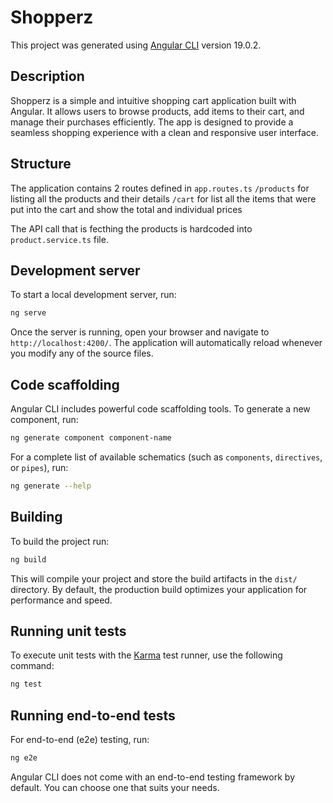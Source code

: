 # Shopperz

This project was generated using [Angular CLI](https://github.com/angular/angular-cli) version 19.0.2.

## Description

Shopperz is a simple and intuitive shopping cart application built with Angular. It allows users to browse products, add items to their cart, and manage their purchases efficiently. The app is designed to provide a seamless shopping experience with a clean and responsive user interface.

## Structure

The application contains 2 routes defined in `app.routes.ts`
`/products` for listing all the products and their details
`/cart` for list all the items that were put into the cart and show the total and individual prices

The API call that is fecthing the products is hardcoded into `product.service.ts` file.

## Development server

To start a local development server, run:

```bash
ng serve
```

Once the server is running, open your browser and navigate to `http://localhost:4200/`. The application will automatically reload whenever you modify any of the source files.

## Code scaffolding

Angular CLI includes powerful code scaffolding tools. To generate a new component, run:

```bash
ng generate component component-name
```

For a complete list of available schematics (such as `components`, `directives`, or `pipes`), run:

```bash
ng generate --help
```

## Building

To build the project run:

```bash
ng build
```

This will compile your project and store the build artifacts in the `dist/` directory. By default, the production build optimizes your application for performance and speed.

## Running unit tests

To execute unit tests with the [Karma](https://karma-runner.github.io) test runner, use the following command:

```bash
ng test
```

## Running end-to-end tests

For end-to-end (e2e) testing, run:

```bash
ng e2e
```

Angular CLI does not come with an end-to-end testing framework by default. You can choose one that suits your needs.
